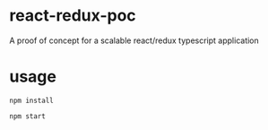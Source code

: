 # react-redux-poc
A proof of concept for a scalable react/redux typescript application

# usage
```npm install```

```npm start```
